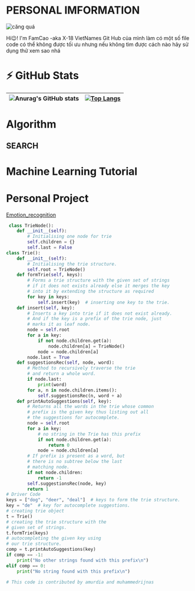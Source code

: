 # PERSONAL IMFORMATION 
![căng quá](https://i.pinimg.com/originals/ce/eb/62/ceeb62c0b30720b233b60d6d5a773c47.gif)

Hí😉! I'm FamCao -aka X-18 VietNames 
Git Hub của mình làm có một số  file code có thể không được tối ưu nhưng nếu không tìm được cách nào hãy sử dụng thử xem sao nhá



# ⚡ GitHub Stats
![Anurag's GitHub stats](https://github-readme-stats.vercel.app/api?username=X-18Vietnames&show_icons=true&theme=radical)|[![Top Langs](https://github-readme-stats.vercel.app/api/top-langs/?username=X-18Vietnames&langs_count=3&theme=radical)](https://github.com/anuraghazra/github-readme-stats)
|:------------:|:-------------:|
# Algorithm
## SEARCH

# Machine Learning Tutorial

# Personal Project
[Emotion_recognition](https://github.com/X-18Vietnames/Emotion_recognition)
```python
 class TrieNode():
    def __init__(self):
        # Initialising one node for trie
        self.children = {}
        self.last = False
class Trie():
    def __init__(self):
        # Initialising the trie structure.
        self.root = TrieNode()
    def formTrie(self, keys):
        # Forms a trie structure with the given set of strings
        # if it does not exists already else it merges the key
        # into it by extending the structure as required
        for key in keys:
            self.insert(key)  # inserting one key to the trie.
    def insert(self, key):
        # Inserts a key into trie if it does not exist already.
        # And if the key is a prefix of the trie node, just
        # marks it as leaf node.
        node = self.root
        for a in key:
            if not node.children.get(a):
                node.children[a] = TrieNode()
            node = node.children[a]
        node.last = True
    def suggestionsRec(self, node, word):
        # Method to recursively traverse the trie
        # and return a whole word.
        if node.last:
            print(word)
        for a, n in node.children.items():
            self.suggestionsRec(n, word + a)
    def printAutoSuggestions(self, key):
        # Returns all the words in the trie whose common
        # prefix is the given key thus listing out all
        # the suggestions for autocomplete.
        node = self.root
        for a in key:
            # no string in the Trie has this prefix
            if not node.children.get(a):
                return 0
            node = node.children[a]
        # If prefix is present as a word, but
        # there is no subtree below the last
        # matching node.
        if not node.children:
            return -1
        self.suggestionsRec(node, key)
        return 1
# Driver Code
keys = ["dog", "deer", "deal"]  # keys to form the trie structure.
key = "de"  # key for autocomplete suggestions.
# creating trie object
t = Trie()
# creating the trie structure with the
# given set of strings.
t.formTrie(keys)
# autocompleting the given key using
# our trie structure.
comp = t.printAutoSuggestions(key)
if comp == -1:
    print("No other strings found with this prefix\n")
elif comp == 0:
    print("No string found with this prefix\n")
 
# This code is contributed by amurdia and muhammedrijnas
```
